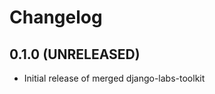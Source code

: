 Changelog
=========

0.1.0 (UNRELEASED)
------------------
* Initial release of merged django-labs-toolkit
